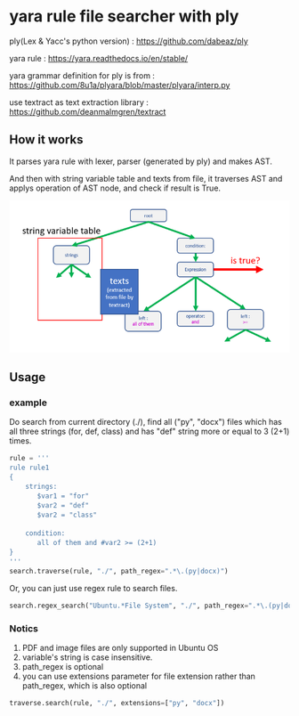 # yara rule file searcher with ply

ply(Lex & Yacc's python version) : https://github.com/dabeaz/ply

yara rule : https://yara.readthedocs.io/en/stable/

yara grammar definition for ply is from : https://github.com/8u1a/plyara/blob/master/plyara/interp.py

use textract as text extraction library : https://github.com/deanmalmgren/textract

## How it works

It parses yara rule with lexer, parser (generated by ply) and makes AST.

And then with string variable table and texts from file, it traverses AST and applys operation of AST node, and check if
result is True.

![Moduel Dependency](/doc/img.png)

## Usage

### example

Do search from current directory (./), find all ("py", "docx") files which has all three strings (for, def, class) and
has "def" string more or equal to 3 (2+1) times.

```python
rule = '''
rule rule1
{
    strings:
       $var1 = "for"
       $var2 = "def"
       $var2 = "class"
       
    condition:
       all of them and #var2 >= (2+1)
}
'''
search.traverse(rule, "./", path_regex=".*\.(py|docx)")
```

Or, you can just use regex rule to search files.
```python
search.regex_search("Ubuntu.*File System", "./", path_regex=".*\.(py|docx)")
```

### Notics

1. PDF and image files are only supported in Ubuntu OS 
2. variable's string is case insensitive.
3. path_regex is optional
4. you can use extensions parameter for file extension rather than path_regex, which is also optional

```python
traverse.search(rule, "./", extensions=["py", "docx"])
```
